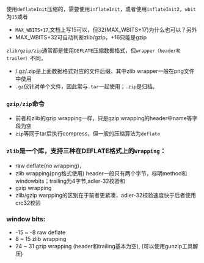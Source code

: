 使用`deflateInit`压缩的，需要使用`inflateInit`，或者使用`inflateInit2`，`wbit`为`15`或者
- `MAX_WBITS+17`,文档上写15可以，但32(MAX_WBITS+17)为什么也可以？另外
- MAX_WBITS+32可自动判断zlib/gzip，+16只能是gzip

`zlib/gzip/zip`通常都是使用`DEFLATE`压缩数据格式，但`wrapper（header和trailer）`不同，
- <None>/.gz/.zip是上面数据格式对应的文件后缀，其中zlib wrapper一般在png文件中使用
- `.gz`仅针对单个文件，因此常与`.tar`一起使用；`.zip`是归档。
### `gzip/zip`命令
- 前者和zlib的gzip wrapping一样，只是gzip wrapping的header中name等字段为空
- `zip`等同于tar后执行compress，但一般的压缩算法为`deflate`
### `zlib`是一个库，支持三种在DEFLATE格式上的`Wrapping`：
- raw deflate(no wrapping)，
- zlib wrapping(png格式使用)
    header一般只有两个字节，标明method和windowbits；trailing为4字节,adler-32校验和
- gzip wrapping
- zlib/gzip warpping的区别在于前者更紧凑，adler-32校验速度快于后者使用crc32校验
### window bits:
- -15 ~ -8 raw deflate
- 8 ~ 15 zlib wrapping
- 24 ~ 31 gzip wrapping (header和trailing基本为空), (可以使用gunzip工具解压)